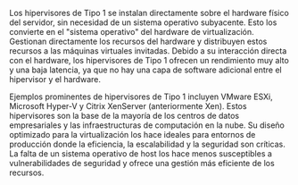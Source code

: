 Los hipervisores de Tipo 1 se instalan directamente sobre el hardware físico del servidor, sin necesidad de un sistema operativo subyacente. Esto los convierte en el "sistema operativo" del hardware de virtualización. Gestionan directamente los recursos del hardware y distribuyen estos recursos a las máquinas virtuales invitadas. Debido a su interacción directa con el hardware, los hipervisores de Tipo 1 ofrecen un rendimiento muy alto y una baja latencia, ya que no hay una capa de software adicional entre el hipervisor y el hardware.

Ejemplos prominentes de hipervisores de Tipo 1 incluyen VMware ESXi, Microsoft Hyper-V y Citrix XenServer (anteriormente Xen). Estos hipervisores son la base de la mayoría de los centros de datos empresariales y las infraestructuras de computación en la nube. Su diseño optimizado para la virtualización los hace ideales para entornos de producción donde la eficiencia, la escalabilidad y la seguridad son críticas. La falta de un sistema operativo de host los hace menos susceptibles a vulnerabilidades de seguridad y ofrece una gestión más eficiente de los recursos.
